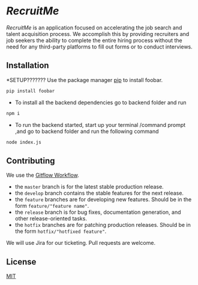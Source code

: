# *RecruitMe*

*RecruitMe* is an application focused on accelerating the job search and talent acquisition process. We accomplish this by providing recruiters and job seekers the ability to complete the entire hiring process without the need for any third-party platforms to fill out forms or to conduct interviews.

## Installation
*SETUP???????
Use the package manager [pip](https://pip.pypa.io/en/stable/) to install foobar.

```bash
pip install foobar
```
- To install all the backend dependencies go to backend folder and  run 
```bash
npm i
```

- To run the backend started, start up your terminal /command prompt ,and go to backend folder and run the following command
```bash
node index.js
```


## Contributing
We use the [Gitflow Workflow](https://www.atlassian.com/git/tutorials/comparing-workflows/gitflow-workflow).
- the ```master``` branch is for the latest stable production release.
- the ```develop``` branch contains the stable features for the next release.
- the ```feature``` branches are for developing new features. Should be in the form ```feature/"feature name"```.
- the ```release``` branch is for bug fixes, documentation generation, and other release-oriented tasks.
- the ```hotfix``` branches are for patching production releases. Should be in the form ```hotfix/"hotfixed feature"```.

We will use Jira for our ticketing. Pull requests are welcome.

## License
[MIT](https://choosealicense.com/licenses/mit/)
